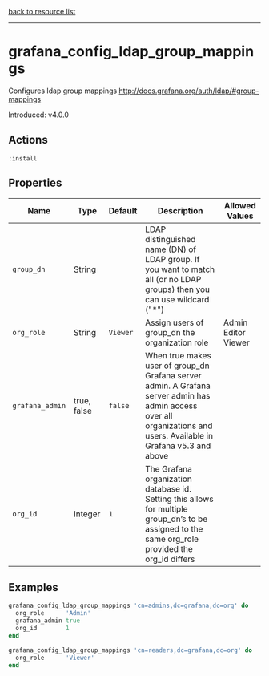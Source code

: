 [back to resource list](https://github.com/sous-chefs/grafana#resources)

---

# grafana_config_ldap_group_mappings

Configures ldap group mappings <http://docs.grafana.org/auth/ldap/#group-mappings>

Introduced: v4.0.0

## Actions

`:install`

## Properties

| Name              | Type          |  Default                 | Description                                                               | Allowed Values
| ----------------- | ------------- | ------------------------ | ------------------------------------------------------------------------- | --------------- |
| `group_dn`        | String        |                          | LDAP distinguished name (DN) of LDAP group. If you want to match all (or no LDAP groups) then you can use wildcard ("*") |
| `org_role`        | String        | `Viewer`                 | Assign users of group_dn the organization role | Admin Editor Viewer
| `grafana_admin`   | true, false   | `false`                  | When true makes user of group_dn Grafana server admin. A Grafana server admin has admin access over all organizations and users. Available in Grafana v5.3 and above|
| `org_id`          | Integer       | `1`                      | The Grafana organization database id. Setting this allows for multiple group_dn’s to be assigned to the same org_role provided the org_id differs |

## Examples

```ruby
grafana_config_ldap_group_mappings 'cn=admins,dc=grafana,dc=org' do
  org_role      'Admin'
  grafana_admin true
  org_id        1
end
```

```ruby
grafana_config_ldap_group_mappings 'cn=readers,dc=grafana,dc=org' do
  org_role      'Viewer'
end
```
